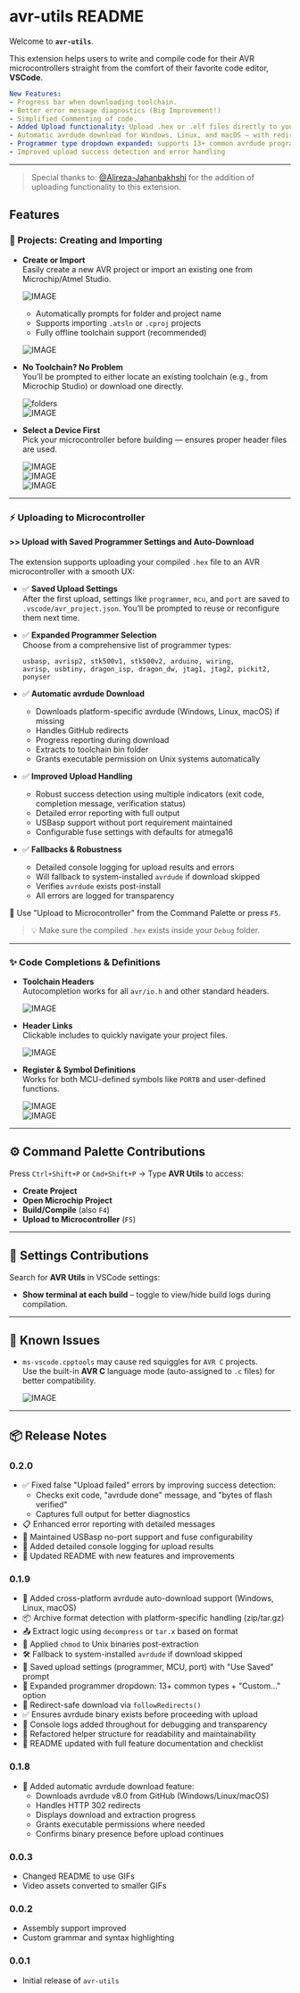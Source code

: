 # avr-utils README

Welcome to **`avr-utils`**.

This extension helps users to write and compile code for their AVR microcontrollers straight from the comfort of their favorite code editor, **VSCode**.

```yaml
New Features:
- Progress bar when downloading toolchain.
- Better error message diagnostics (Big Improvement!)
- Simplified Commenting of code.
- Added Upload functionality: Upload .hex or .elf files directly to your AVR microcontroller.
- Automatic avrdude download for Windows, Linux, and macOS — with redirect handling and platform-specific archive support.
- Programmer type dropdown expanded: supports 13+ common avrdude programmer options.
- Improved upload success detection and error handling
```

---

> Special thanks to: [@Alireza-Jahanbakhshi](https://github.com/Alireza-Jahanbakhshi) for the addition of uploading functionality to this extension.

## Features

### 🔧 Projects: Creating and Importing

- **Create or Import**  
  Easily create a new AVR project or import an existing one from Microchip/Atmel Studio.

  ![IMAGE](assets/readme/1a-create-or-import.mp4.gif)

  - Automatically prompts for folder and project name  
  - Supports importing `.atsln` or `.cproj` projects  
  - Fully offline toolchain support (recommended)  

  ![IMAGE](assets/readme/1b-project-name.mp4.gif)

- **No Toolchain? No Problem**  
  You’ll be prompted to either locate an existing toolchain (e.g., from Microchip Studio) or download one directly.

  ![folders](assets/readme/1c-toolchain-directory.png)  
  ![IMAGE](assets/readme/1c-no-toolchain.mp4.gif)

- **Select a Device First**  
  Pick your microcontroller before building — ensures proper header files are used.

  ![IMAGE](assets/readme/1d-select-first-prompt.mp4.gif)  
  ![IMAGE](assets/readme/1e-select-and-build.mp4.gif)  
  ![IMAGE](assets/readme/1f-build-outputs.mp4.gif)

---

### ⚡ Uploading to Microcontroller

#### >> Upload with Saved Programmer Settings and Auto-Download

The extension supports uploading your compiled `.hex` file to an AVR microcontroller with a smooth UX:

- ✅ **Saved Upload Settings**  
  After the first upload, settings like `programmer`, `mcu`, and `port` are saved to `.vscode/avr_project.json`. You’ll be prompted to reuse or reconfigure them next time.

- ✅ **Expanded Programmer Selection**  
  Choose from a comprehensive list of programmer types:

  ```
  usbasp, avrisp2, stk500v1, stk500v2, arduino, wiring,
  avrisp, usbtiny, dragon_isp, dragon_dw, jtag1, jtag2, pickit2, ponyser
  ```

- ✅ **Automatic avrdude Download**  
  - Downloads platform-specific avrdude (Windows, Linux, macOS) if missing  
  - Handles GitHub redirects  
  - Progress reporting during download  
  - Extracts to toolchain bin folder  
  - Grants executable permission on Unix systems automatically

- ✅ **Improved Upload Handling**  
  - Robust success detection using multiple indicators (exit code, completion message, verification status)  
  - Detailed error reporting with full output  
  - USBasp support without port requirement maintained  
  - Configurable fuse settings with defaults for atmega16

- ✅ **Fallbacks & Robustness**  
  - Detailed console logging for upload results and errors
  - Will fallback to system-installed `avrdude` if download skipped  
  - Verifies `avrdude` exists post-install  
  - All errors are logged for transparency

🔁 Use "Upload to Microcontroller" from the Command Palette or press `F5`.

> 💡 Make sure the compiled `.hex` exists inside your `Debug` folder.

---

### ✨ Code Completions & Definitions

- **Toolchain Headers**  
  Autocompletion works for all `avr/io.h` and other standard headers.

  ![IMAGE](assets/readme/2a-completions.mp4.gif)

- **Header Links**  
  Clickable includes to quickly navigate your project files.

  ![IMAGE](assets/readme/2b-header-links.mp4.gif)

- **Register & Symbol Definitions**  
  Works for both MCU-defined symbols like `PORTB` and user-defined functions.

  ![IMAGE](assets/readme/3a-definitions-from-device-headers.mp4.gif)  
  ![IMAGE](assets/readme/3b-definitions-from-own-headers.mp4.gif)

---

## ⚙ Command Palette Contributions

Press `Ctrl+Shift+P` or `Cmd+Shift+P` → Type **AVR Utils** to access:

- **Create Project**
- **Open Microchip Project**
- **Build/Compile** (also `F4`)
- **Upload to Microcontroller** (`F5`)

---

## 🧰 Settings Contributions

Search for **AVR Utils** in VSCode settings:

- **Show terminal at each build** – toggle to view/hide build logs during compilation.

---

## 🐞 Known Issues

- `ms-vscode.cpptools` may cause red squiggles for `AVR C` projects.  
  Use the built-in **AVR C** language mode (auto-assigned to `.c` files) for better compatibility.

  ![IMAGE](assets/readme/5-languages.mp4.gif)

---

## 📦 Release Notes
### 0.2.0

- ✅ Fixed false "Upload failed" errors by improving success detection:
  - Checks exit code, "avrdude done" message, and "bytes of flash verified"
  - Captures full output for better diagnostics
- 📋 Enhanced error reporting with detailed messages
- 🔧 Maintained USBasp no-port support and fuse configurability
- 📜 Added detailed console logging for upload results
- 📘 Updated README with new features and improvements


### 0.1.9

- 🧩 Added cross-platform avrdude auto-download support (Windows, Linux, macOS)
- 📦 Archive format detection with platform-specific handling (zip/tar.gz)
- 📤 Extract logic using `decompress` or `tar.x` based on format
- 🔐 Applied `chmod` to Unix binaries post-extraction
- 🛠️ Fallback to system-installed `avrdude` if download skipped
- 💾 Saved upload settings (programmer, MCU, port) with "Use Saved" prompt
- 🔽 Expanded programmer dropdown: 13+ common types + "Custom..." option
- 🔁 Redirect-safe download via `followRedirects()`
- ✅ Ensures avrdude binary exists before proceeding with upload
- 🧪 Console logs added throughout for debugging and transparency
- 🧼 Refactored helper structure for readability and maintainability
- 📘 README updated with full feature documentation and checklist


### 0.1.8

- 🎯 Added automatic avrdude download feature:
  - Downloads avrdude v8.0 from GitHub (Windows/Linux/macOS)
  - Handles HTTP 302 redirects
  - Displays download and extraction progress
  - Grants executable permissions where needed
  - Confirms binary presence before upload continues

### 0.0.3

- Changed README to use GIFs  
- Video assets converted to smaller GIFs

### 0.0.2

- Assembly support improved  
- Custom grammar and syntax highlighting

### 0.0.1

- Initial release of `avr-utils`
